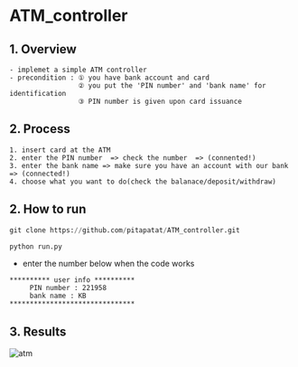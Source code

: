 # ATM_controller

## 1. Overview
```
- implemet a simple ATM controller
- precondition : ① you have bank account and card 
                 ② you put the 'PIN number' and 'bank name' for identification
                 ③ PIN number is given upon card issuance 
```

## 2. Process
```
1. insert card at the ATM
2. enter the PIN number  => check the number  => (connented!)
3. enter the bank name => make sure you have an account with our bank => (connected!) 
4. choose what you want to do(check the balanace/deposit/withdraw)
```

## 2. How to run 

```python
git clone https://github.com/pitapatat/ATM_controller.git
```

```python 
python run.py
```
* enter the number below when the code works 
```
********** user info **********
     PIN number : 221958
     bank name : KB
*******************************
```

## 3. Results 
![atm](https://user-images.githubusercontent.com/83687942/164958246-4cc1369d-b790-4b1d-abc7-8499612b93e9.jpg)



